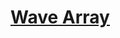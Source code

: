 <h1> <a href="https://practice.geeksforgeeks.org/problems/wave-array-1587115621/1?page=1&curated[]=8&sortBy=submissions" target="_blank">Wave Array</a> </h1>
